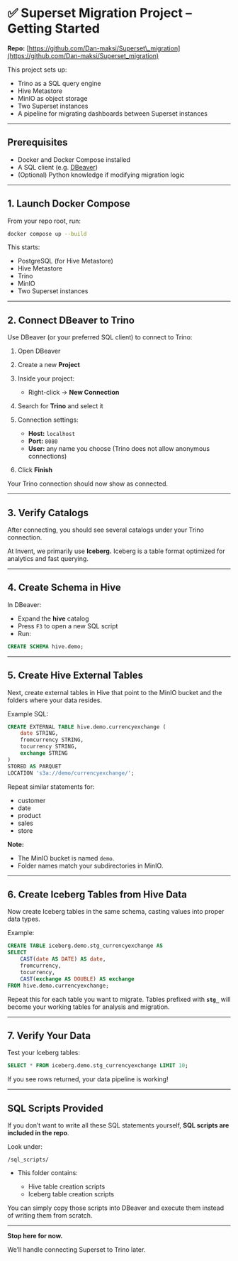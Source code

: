# ✅ Superset Migration Project – Getting Started

**Repo:** [https://github.com/Dan-maksi/Superset\_migration](https://github.com/Dan-maksi/Superset_migration)

This project sets up:

* Trino as a SQL query engine
* Hive Metastore
* MinIO as object storage
* Two Superset instances
* A pipeline for migrating dashboards between Superset instances

---

## Prerequisites

* Docker and Docker Compose installed
* A SQL client (e.g. [DBeaver](https://dbeaver.io/))
* (Optional) Python knowledge if modifying migration logic

---

## 1. Launch Docker Compose

From your repo root, run:

```bash
docker compose up --build
```

This starts:

* PostgreSQL (for Hive Metastore)
* Hive Metastore
* Trino
* MinIO
* Two Superset instances

---

## 2. Connect DBeaver to Trino

Use DBeaver (or your preferred SQL client) to connect to Trino:

1. Open DBeaver
2. Create a new **Project**
3. Inside your project:

   * Right-click → **New Connection**
4. Search for **Trino** and select it
5. Connection settings:

   * **Host:** `localhost`
   * **Port:** `8080`
   * **User:** any name you choose (Trino does not allow anonymous connections)
6. Click **Finish**

Your Trino connection should now show as connected.

---

## 3. Verify Catalogs

After connecting, you should see several catalogs under your Trino connection.

At Invent, we primarily use **Iceberg.** Iceberg is a table format optimized for analytics and fast querying.

---

## 4. Create Schema in Hive

In DBeaver:

* Expand the **hive** catalog
* Press `F3` to open a new SQL script
* Run:

```sql
CREATE SCHEMA hive.demo;
```

---

## 5. Create Hive External Tables

Next, create external tables in Hive that point to the MinIO bucket and the folders where your data resides.

Example SQL:

```sql
CREATE EXTERNAL TABLE hive.demo.currencyexchange (
    date STRING,
    fromcurrency STRING,
    tocurrency STRING,
    exchange STRING
)
STORED AS PARQUET
LOCATION 's3a://demo/currencyexchange/';
```

Repeat similar statements for:

* customer
* date
* product
* sales
* store

**Note:**

* The MinIO bucket is named `demo`.
* Folder names match your subdirectories in MinIO.

---

## 6. Create Iceberg Tables from Hive Data

Now create Iceberg tables in the same schema, casting values into proper data types.

Example:

```sql
CREATE TABLE iceberg.demo.stg_currencyexchange AS
SELECT
    CAST(date AS DATE) AS date,
    fromcurrency,
    tocurrency,
    CAST(exchange AS DOUBLE) AS exchange
FROM hive.demo.currencyexchange;
```

Repeat this for each table you want to migrate.
Tables prefixed with **`stg_`** will become your working tables for analysis and migration.

---

## 7. Verify Your Data

Test your Iceberg tables:

```sql
SELECT * FROM iceberg.demo.stg_currencyexchange LIMIT 10;
```

If you see rows returned, your data pipeline is working!

---

## SQL Scripts Provided

If you don’t want to write all these SQL statements yourself, **SQL scripts are included in the repo**.

Look under:

```
/sql_scripts/
```

* This folder contains:

  * Hive table creation scripts
  * Iceberg table creation scripts

You can simply copy those scripts into DBeaver and execute them instead of writing them from scratch.

---

**Stop here for now.**

We’ll handle connecting Superset to Trino later.
